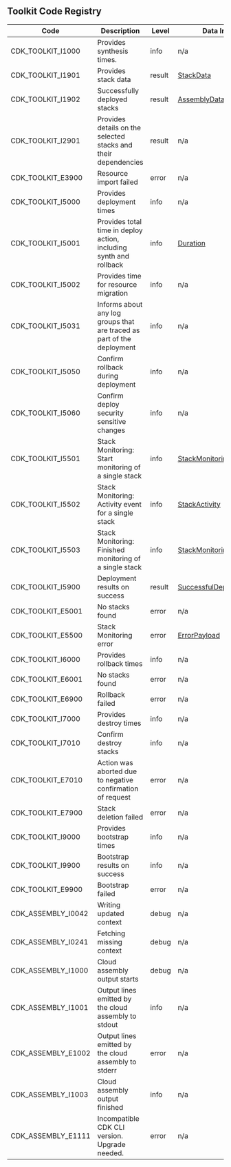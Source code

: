 ## Toolkit Code Registry

| Code | Description | Level | Data Interface |
|------|-------------|-------|----------------|
| CDK_TOOLKIT_I1000 | Provides synthesis times. | info | n/a |
| CDK_TOOLKIT_I1901 | Provides stack data | result | [StackData](https://docs.aws.amazon.com/cdk/api/toolkit-lib/interfaces/StackData.html) |
| CDK_TOOLKIT_I1902 | Successfully deployed stacks | result | [AssemblyData](https://docs.aws.amazon.com/cdk/api/toolkit-lib/interfaces/AssemblyData.html) |
| CDK_TOOLKIT_I2901 | Provides details on the selected stacks and their dependencies | result | n/a |
| CDK_TOOLKIT_E3900 | Resource import failed | error | n/a |
| CDK_TOOLKIT_I5000 | Provides deployment times | info | n/a |
| CDK_TOOLKIT_I5001 | Provides total time in deploy action, including synth and rollback | info | [Duration](https://docs.aws.amazon.com/cdk/api/toolkit-lib/interfaces/Duration.html) |
| CDK_TOOLKIT_I5002 | Provides time for resource migration | info | n/a |
| CDK_TOOLKIT_I5031 | Informs about any log groups that are traced as part of the deployment | info | n/a |
| CDK_TOOLKIT_I5050 | Confirm rollback during deployment | info | n/a |
| CDK_TOOLKIT_I5060 | Confirm deploy security sensitive changes | info | n/a |
| CDK_TOOLKIT_I5501 | Stack Monitoring: Start monitoring of a single stack | info | [StackMonitoringControlEvent](https://docs.aws.amazon.com/cdk/api/toolkit-lib/interfaces/StackMonitoringControlEvent.html) |
| CDK_TOOLKIT_I5502 | Stack Monitoring: Activity event for a single stack | info | [StackActivity](https://docs.aws.amazon.com/cdk/api/toolkit-lib/interfaces/StackActivity.html) |
| CDK_TOOLKIT_I5503 | Stack Monitoring: Finished monitoring of a single stack | info | [StackMonitoringControlEvent](https://docs.aws.amazon.com/cdk/api/toolkit-lib/interfaces/StackMonitoringControlEvent.html) |
| CDK_TOOLKIT_I5900 | Deployment results on success | result | [SuccessfulDeployStackResult](https://docs.aws.amazon.com/cdk/api/toolkit-lib/interfaces/SuccessfulDeployStackResult.html) |
| CDK_TOOLKIT_E5001 | No stacks found | error | n/a |
| CDK_TOOLKIT_E5500 | Stack Monitoring error | error | [ErrorPayload](https://docs.aws.amazon.com/cdk/api/toolkit-lib/interfaces/ErrorPayload.html) |
| CDK_TOOLKIT_I6000 | Provides rollback times | info | n/a |
| CDK_TOOLKIT_E6001 | No stacks found | error | n/a |
| CDK_TOOLKIT_E6900 | Rollback failed | error | n/a |
| CDK_TOOLKIT_I7000 | Provides destroy times | info | n/a |
| CDK_TOOLKIT_I7010 | Confirm destroy stacks | info | n/a |
| CDK_TOOLKIT_E7010 | Action was aborted due to negative confirmation of request | error | n/a |
| CDK_TOOLKIT_E7900 | Stack deletion failed | error | n/a |
| CDK_TOOLKIT_I9000 | Provides bootstrap times | info | n/a |
| CDK_TOOLKIT_I9900 | Bootstrap results on success | info | n/a |
| CDK_TOOLKIT_E9900 | Bootstrap failed | error | n/a |
| CDK_ASSEMBLY_I0042 | Writing updated context | debug | n/a |
| CDK_ASSEMBLY_I0241 | Fetching missing context | debug | n/a |
| CDK_ASSEMBLY_I1000 | Cloud assembly output starts | debug | n/a |
| CDK_ASSEMBLY_I1001 | Output lines emitted by the cloud assembly to stdout | info | n/a |
| CDK_ASSEMBLY_E1002 | Output lines emitted by the cloud assembly to stderr | error | n/a |
| CDK_ASSEMBLY_I1003 | Cloud assembly output finished | info | n/a |
| CDK_ASSEMBLY_E1111 | Incompatible CDK CLI version. Upgrade needed. | error | n/a |
